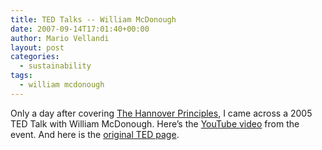 ```yaml
---
title: TED Talks -- William McDonough
date: 2007-09-14T17:01:40+00:00
author: Mario Vellandi
layout: post
categories:
  - sustainability
tags:
  - william mcdonough
---
```

Only a day after covering [The Hannover Principles](../the-hannover-principles-of-sustainable-design/ "the hannover principles of sustainable design"), I came across a 2005 TED Talk with William McDonough. Here&#8217;s the [YouTube video](http://youtube.com/watch?v=IoRjz8iTVoo "youtube video of TED Talk with William McDonough") from the event. And here is the [original TED page](http://www.ted.com/talks/view/id/104 "TED Talk with William McDonough").



